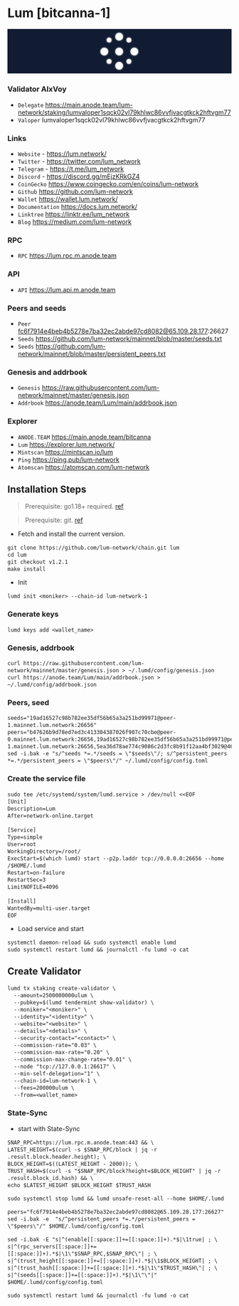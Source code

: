 # Lum [bitcanna-1]
![Lum Guide](https://github.com/Voynitskiy/Voynitskiy/blob/main/mainnet/Lum/Lum.png)
### Validator AlxVoy
* `Delegate` https://main.anode.team/lum-network/staking/lumvaloper1sqck02vl79khlwc86vvfjvacgtkck2hftvgm77
* `Valoper` lumvaloper1sqck02vl79khlwc86vvfjvacgtkck2hftvgm77
### Links
* `Website` - https://lum.network/
* `Twitter` - https://twitter.com/lum_network
* `Telegram` - https://t.me/lum_network
* `Discord` - https://discord.gg/mEjzKRkGZ4
* `CoinGecko` https://www.coingecko.com/en/coins/lum-network
* `Github` https://github.com/lum-network
* `Wallet` https://wallet.lum.network/
* `Documentation` https://docs.lum.network/
* `Linktree` https://linktr.ee/lum_network
* `Blog` https://medium.com/lum-network
### RPC
* `RPC` https://lum.rpc.m.anode.team
### API
* `API` https://lum.api.m.anode.team
### Peers and seeds
* `Peer` fc6f7914e4beb4b5278e7ba32ec2abde97cd8082@65.109.28.177:26627
* `Seeds` https://github.com/lum-network/mainnet/blob/master/seeds.txt
* `Seeds` https://github.com/lum-network/mainnet/blob/master/persistent_peers.txt
### Genesis and addrbook
* `Genesis` https://raw.githubusercontent.com/lum-network/mainnet/master/genesis.json
* `Addrbook` https://anode.team/Lum/main/addrbook.json
### Explorer
* `ANODE.TEAM` https://main.anode.team/bitcanna
* `Lum` https://explorer.lum.network/
* `Mintscan` https://mintscan.io/lum
* `Ping` https://ping.pub/lum-network
* `Atomscan` https://atomscan.com/lum-network
## Installation Steps
>Prerequisite: go1.18+ required. [ref](https://golang.org/doc/install)

>Prerequisite: git. [ref](https://github.com/git/git)

* Fetch and install the current version.
```
git clone https://github.com/lum-network/chain.git lum
cd lum
git checkout v1.2.1
make install
```
* Init
```
lumd init <moniker> --chain-id lum-network-1
```

### Generate keys
```
lumd keys add <wallet_name>
```
### Genesis, addrbook
```
curl https://raw.githubusercontent.com/lum-network/mainnet/master/genesis.json > ~/.lumd/config/genesis.json
curl https://anode.team/Lum/main/addrbook.json > ~/.lumd/config/addrbook.json
```
### Peers, seed
```
seeds="19ad16527c98b782ee35df56b65a3a251bd99971@peer-1.mainnet.lum.network:26656"
peers="b47626b9d78ed7ed3c413304387026f907c70cbe@peer-0.mainnet.lum.network:26656,19ad16527c98b782ee35df56b65a3a251bd99971@peer-1.mainnet.lum.network:26656,5ea36d78ae774c9086c2d3fc8b91f12aa4bf3029@46.101.251.76:26656,a7f8832cb8842f9fb118122354fff22d3051fb83@3.36.179.104:26656,9afac13ba62fbfaf8d06867c30007162511093c0@54.214.134.223:26656,433c60a5bc0a693484b7af26208922b84773117e@34.209.132.0:26656,8fafab32895a31a0d7f17de58eddb492c6ced6d1@185.194.219.83:36656,c06eae3d9ea779710bca44e03f57e961b59d63f1@82.65.223.126:46656,4166de0e7721b6eec9c776abf2c38c40e7f820c5@202.61.239.130:26656,5a29947212a2615e43dac54deb55356a162e173a@35.181.76.160:26656,2cda4d97de0449878da10e456b176dd0720fbcec@62.171.129.174:26656"
sed -i.bak -e "s/^seeds *=.*/seeds = \"$seeds\"/; s/^persistent_peers *=.*/persistent_peers = \"$peers\"/" ~/.lumd/config/config.toml
```
### Create the service file
```
sudo tee /etc/systemd/system/lumd.service > /dev/null <<EOF
[Unit]
Description=Lum
After=network-online.target

[Service]
Type=simple
User=root
WorkingDirectory=/root/
ExecStart=$(which lumd) start --p2p.laddr tcp://0.0.0.0:26656 --home /$HOME/.lumd
Restart=on-failure
RestartSec=3
LimitNOFILE=4096

[Install]
WantedBy=multi-user.target
EOF
```
* Load service and start
```
systemctl daemon-reload && sudo systemctl enable lumd
sudo systemctl restart lumd && journalctl -fu lumd -o cat
```
## Create Validator
```
lumd tx staking create-validator \
  --amount=2500000000ulum \
  --pubkey=$(lumd tendermint show-validator) \
  --moniker="<moniker>" \
  --identity="<identity>" \
  --website="<website>" \
  --details="<details>" \
  --security-contact="<contact>" \
  --commission-rate="0.03" \
  --commission-max-rate="0.20" \
  --commission-max-change-rate="0.01" \
  --node "tcp://127.0.0.1:26617" \
  --min-self-delegation="1" \
  --chain-id=lum-network-1 \
  --fees=200000ulum \
  --from=<wallet_name>
```
### State-Sync
* start with State-Sync
```
SNAP_RPC=https://lum.rpc.m.anode.team:443 && \
LATEST_HEIGHT=$(curl -s $SNAP_RPC/block | jq -r .result.block.header.height); \
BLOCK_HEIGHT=$((LATEST_HEIGHT - 2000)); \
TRUST_HASH=$(curl -s "$SNAP_RPC/block?height=$BLOCK_HEIGHT" | jq -r .result.block_id.hash) && \
echo $LATEST_HEIGHT $BLOCK_HEIGHT $TRUST_HASH
```
```
sudo systemctl stop lumd && lumd unsafe-reset-all --home $HOME/.lumd
```
```
peers="fc6f7914e4beb4b5278e7ba32ec2abde97cd8082@65.109.28.177:26627"
sed -i.bak -e  "s/^persistent_peers *=.*/persistent_peers = \"$peers\"/" $HOME/.lumd/config/config.toml
```
```
sed -i.bak -E "s|^(enable[[:space:]]+=[[:space:]]+).*$|\1true| ; \
s|^(rpc_servers[[:space:]]+=[[:space:]]+).*$|\1\"$SNAP_RPC,$SNAP_RPC\"| ; \
s|^(trust_height[[:space:]]+=[[:space:]]+).*$|\1$BLOCK_HEIGHT| ; \
s|^(trust_hash[[:space:]]+=[[:space:]]+).*$|\1\"$TRUST_HASH\"| ; \
s|^(seeds[[:space:]]+=[[:space:]]+).*$|\1\"\"|" $HOME/.lumd/config/config.toml
```
```
sudo systemctl restart lumd && journalctl -fu lumd -o cat
```
